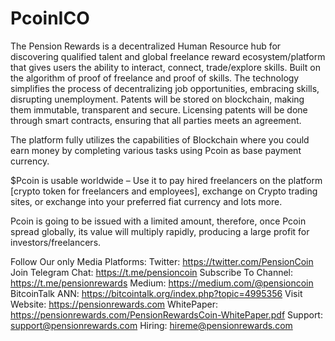 # PcoinICO
The Pension Rewards is a decentralized Human Resource hub for discovering qualified talent and global freelance reward ecosystem/platform that gives users the ability to interact, connect, trade/explore skills. Built on the algorithm of proof of freelance and proof of skills. The technology simplifies the process of decentralizing job opportunities, embracing skills, disrupting unemployment. Patents will be stored on blockchain, making them immutable, transparent and secure. Licensing patents will be done through smart contracts, ensuring that all parties meets an agreement.

The platform fully utilizes the capabilities of Blockchain where you could earn money by completing various tasks using Pcoin as base payment currency.

$Pcoin is usable worldwide – Use it to pay hired freelancers on the platform [crypto token for freelancers and employees], exchange on Crypto trading sites, or exchange into your preferred fiat currency and lots more.

Pcoin is going to be issued with a limited amount, therefore, once Pcoin spread globally, its value will multiply rapidly, producing a large profit for investors/freelancers.

Follow Our only Media Platforms:
Twitter: https://twitter.com/PensionCoin
Join Telegram Chat: https://t.me/pensioncoin
Subscribe To Channel: https://t.me/pensionrewards
Medium: https://medium.com/@pensioncoin
BitcoinTalk ANN: https://bitcointalk.org/index.php?topic=4995356
Visit Website: https://pensionrewards.com
WhitePaper: https://pensionrewards.com/PensionRewardsCoin-WhitePaper.pdf
Support: support@pensionrewards.com
Hiring: hireme@pensionrewards.com
